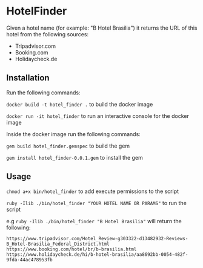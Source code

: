 # HotelFinder

Given a hotel name (for example: "B Hotel Brasilia") it returns the URL of this hotel from the following sources:

- Tripadvisor.com
- Booking.com
- Holidaycheck.de


## Installation

Run the following commands:

`docker build -t hotel_finder .` to build the docker image

`docker run -it hotel_finder` to run an interactive console for the docker image

Inside the docker image run the following commands:

`gem build hotel_finder.gemspec` to build the gem

`gem install hotel_finder-0.0.1.gem` to install the gem

## Usage

`chmod a+x bin/hotel_finder` to add execute permissions to the script

`ruby -Ilib ./bin/hotel_finder "YOUR HOTEL NAME OR PARAMS"` to run the script


e.g `ruby -Ilib ./bin/hotel_finder "B Hotel Brasilia"` will return the following:

```
https://www.tripadvisor.com/Hotel_Review-g303322-d13482932-Reviews-B_Hotel-Brasilia_Federal_District.html
https://www.booking.com/hotel/br/b-brasilia.html
https://www.holidaycheck.de/hi/b-hotel-brasilia/aa8692bb-0054-482f-9fda-44ac478953fb
```